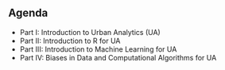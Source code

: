 ## Agenda

- Part I: Introduction to Urban Analytics (UA) 
- Part II: Introduction to R for UA
- Part III: Introduction to Machine Learning for UA
- Part IV: Biases in Data and Computational Algorithms for UA
